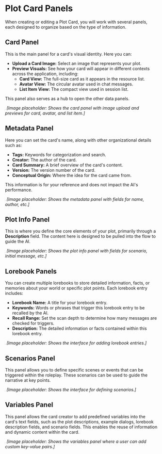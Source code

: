 # Plot Card Panels

When creating or editing a Plot Card, you will work with several panels, each designed to organize based on the type of information.

## Card Panel

This is the main panel for a card's visual identity. Here you can:

- **Upload a Card Image:** Select an image that represents your plot.
- **Preview Visuals:** See how your card will appear in different contexts across the application, including:
    - **Card View:** The full-size card as it appears in the resource list.
    - **Avatar View:** The circular avatar used in chat messages.
    - **List Item View:** The compact view used in session list.

This panel also serves as a hub to open the other data panels.

![Card Panel](./images/card-panel.png)
*[Image placeholder: Shows the card panel with image upload and previews for card, avatar, and list item.]*

## Metadata Panel

Here you can set the card's name, along with other organizational details such as:
- **Tags:** Keywords for categorization and search.
- **Creator:** The author of the card.
- **Card Summary:** A brief overview of the card's content.
- **Version:** The version number of the card.
- **Conceptual Origin:** Where the idea for the card came from.

This information is for your reference and does not impact the AI's performance.

![Plot Card Metadata Panel](./images/card-metadata-panel.png)
*[Image placeholder: Shows the metadata panel with fields for name, author, etc.]*

## Plot Info Panel

This is where you define the core elements of your plot, primarily through a **Description** field. The content here is designed to be pulled into the flow to guide the AI.

![Plot Info Panel](./images/plot-info-panel.png)
*[Image placeholder: Shows the plot info panel with fields for scenario, initial message, etc.]*

## Lorebook Panels

You can create multiple lorebooks to store detailed information, facts, or memories about your world or specific plot points. Each lorebook entry includes:
- **Lorebook Name:** A title for your lorebook entry.
- **Keywords:** Words or phrases that trigger this lorebook entry to be recalled by the AI.
- **Recall Range:** Set the scan depth to determine how many messages are checked for triggers.
- **Description:** The detailed information or facts contained within this lorebook entry.

![Lorebook Panel](./images/lorebook-panel.png)
*[Image placeholder: Shows the interface for adding lorebook entries.]*

## Scenarios Panel

This panel allows you to define specific scenes or events that can be triggered within the roleplay. These scenarios can be used to guide the narrative at key points.

![Scenarios Panel](./images/scenarios-panel.png)
*[Image placeholder: Shows the interface for defining scenarios.]*

## Variables Panel

This panel allows the card creator to add predefined variables into the card's text fields, such as the plot descriptions, example dialogs, lorebook description fields, and scenario fields. This enables the reuse of information and dynamic content within the card.

![Variables Panel](./images/variables-panel.png)
*[Image placeholder: Shows the variables panel where a user can add custom key-value pairs.]*
